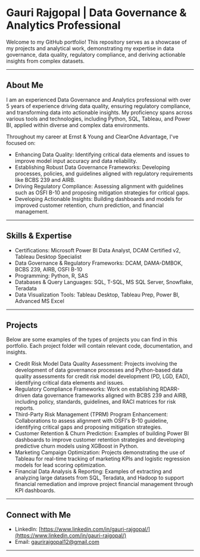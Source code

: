 # Gauri Rajgopal | Data Governance & Analytics Professional

Welcome to my GitHub portfolio! This repository serves as a showcase of my projects and analytical work, demonstrating my expertise in data governance, data quality, regulatory compliance, and deriving actionable insights from complex datasets.

---

## About Me

I am an experienced Data Governance and Analytics professional with over 5 years of experience driving data quality, ensuring regulatory compliance, and transforming data into actionable insights. My proficiency spans across various tools and technologies, including Python, SQL, Tableau, and Power BI, applied within diverse and complex data environments.

Throughout my career at Ernst & Young and ClearOne Advantage, I've focused on:
* Enhancing Data Quality: Identifying critical data elements and issues to improve model input accuracy and data reliability.
* Establishing Robust Data Governance Frameworks: Developing processes, policies, and guidelines aligned with regulatory requirements like BCBS 239 and AIRB.
* Driving Regulatory Compliance: Assessing alignment with guidelines such as OSFI B-10 and proposing mitigation strategies for critical gaps.
* Developing Actionable Insights: Building dashboards and models for improved customer retention, churn prediction, and financial management.

---

## Skills & Expertise

* Certifications: Microsoft Power BI Data Analyst, DCAM Certified v2, Tableau Desktop Specialist 
* Data Governance & Regulatory Frameworks: DCAM, DAMA-DMBOK, BCBS 239, AIRB, OSFI B-10 
* Programming: Python, R, SAS
* Databases & Query Languages: SQL, T-SQL, MS SQL Server, Snowflake, Teradata 
* Data Visualization Tools: Tableau Desktop, Tableau Prep, Power BI, Advanced MS Excel 

---

## Projects

Below are some examples of the types of projects you can find in this portfolio. Each project folder will contain relevant code, documentation, and insights.

* Credit Risk Model Data Quality Assessment: Projects involving the development of data governance processes and Python-based data quality assessments for credit risk model development (PD, LGD, EAD), identifying critical data elements and issues.
* Regulatory Compliance Frameworks: Work on establishing RDARR-driven data governance frameworks aligned with BCBS 239 and AIRB, including policy, standards, guidelines, and RACI matrices for risk reports.
* Third-Party Risk Management (TPRM) Program Enhancement: Collaborations to assess alignment with OSFI's B-10 guideline, identifying critical gaps and proposing mitigation strategies.
* Customer Retention & Churn Prediction: Examples of building Power BI dashboards to improve customer retention strategies and developing predictive churn models using XGBoost in Python.
* Marketing Campaign Optimization: Projects demonstrating the use of Tableau for real-time tracking of marketing KPIs and logistic regression models for lead scoring optimization.
* Financial Data Analysis & Reporting: Examples of extracting and analyzing large datasets from SQL, Teradata, and Hadoop to support financial remediation and improve project financial management through KPI dashboards.

---

## Connect with Me

* LinkedIn: [https://www.linkedin.com/in/gauri-rajgopal/](https://www.linkedin.com/in/gauri-rajgopal/) 
* Email: gaurirajgopal12@gmail.com
---

